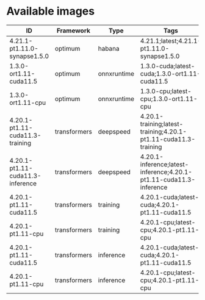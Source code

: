 # Available images

| ID | Framework | Type | Tags | Dockerfile | URI | Deprecated |
| --- | --- | --- | --- | --- | --- | --- |
| 4.21.1-pt1.11.0-synapse1.5.0 | optimum | habana | 4.21.1;latest;4.21.1-pt1.11.0-synapse1.5.0 | [dockerfile](containers/optimum/habana/4.21.1/pt1.11.0/synapse1.5.0/Dockerfile) | huggingface/optimum-habana:4.21.1-pt1.11.0-synapse1.5.0 | False |
| 1.3.0-ort1.11-cuda11.5 | optimum | onnxruntime | 1.3.0-cuda;latest-cuda;1.3.0-ort1.11-cuda11.5 | [dockerfile](containers/optimum/onnxruntime/1.3.0/ort1.11/cuda11.5/Dockerfile) | huggingface/optimum-onnxruntime:1.3.0-ort1.11-cuda11.5 | False |
| 1.3.0-ort1.11-cpu | optimum | onnxruntime | 1.3.0-cpu;latest-cpu;1.3.0-ort1.11-cpu | [dockerfile](containers/optimum/onnxruntime/1.3.0/ort1.11/cpu/Dockerfile) | huggingface/optimum-onnxruntime:1.3.0-ort1.11-cpu | False |
| 4.20.1-pt1.11-cuda11.3-training | transformers | deepspeed | 4.20.1-training;latest-training;4.20.1-pt1.11-cuda11.3-training | [dockerfile](containers/transformers/deepspeed/4.20.1/pt1.11/cuda11.3/training/Dockerfile) | huggingface/transformers-deepspeed:4.20.1-pt1.11-cuda11.3-training | False |
| 4.20.1-pt1.11-cuda11.3-inference | transformers | deepspeed | 4.20.1-inference;latest-inference;4.20.1-pt1.11-cuda11.3-inference | [dockerfile](containers/transformers/deepspeed/4.20.1/pt1.11/cuda11.3/inference/Dockerfile) | huggingface/transformers-deepspeed:4.20.1-pt1.11-cuda11.3-inference | False |
| 4.20.1-pt1.11-cuda11.5 | transformers | training | 4.20.1-cuda;latest-cuda;4.20.1-pt1.11-cuda11.5 | [dockerfile](containers/transformers/training/4.20.1/pt1.11/cuda11.5/Dockerfile) | huggingface/transformers-training:4.20.1-pt1.11-cuda11.5 | False |
| 4.20.1-pt1.11-cpu | transformers | training | 4.20.1-cpu;latest-cpu;4.20.1-pt1.11-cpu | [dockerfile](containers/transformers/training/4.20.1/pt1.11/cpu/Dockerfile) | huggingface/transformers-training:4.20.1-pt1.11-cpu | False |
| 4.20.1-pt1.11-cuda11.5 | transformers | inference | 4.20.1-cuda;latest-cuda;4.20.1-pt1.11-cuda11.5 | [dockerfile](containers/transformers/inference/4.20.1/pt1.11/cuda11.5/Dockerfile) | huggingface/transformers-inference:4.20.1-pt1.11-cuda11.5 | False |
| 4.20.1-pt1.11-cpu | transformers | inference | 4.20.1-cpu;latest-cpu;4.20.1-pt1.11-cpu | [dockerfile](containers/transformers/inference/4.20.1/pt1.11/cpu/Dockerfile) | huggingface/transformers-inference:4.20.1-pt1.11-cpu | False |
